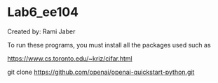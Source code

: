 # Lab6_ee104

Created by:  Rami Jaber

To run these programs, you must install all the packages used such as

https://www.cs.toronto.edu/~kriz/cifar.html

git clone https://github.com/openai/openai-quickstart-python.git

